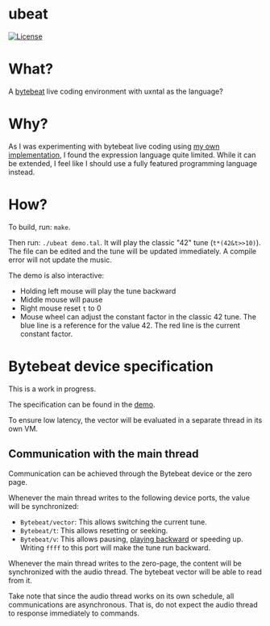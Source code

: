 # ubeat

[![License](https://img.shields.io/badge/license-MIT-blue.svg)](LICENSE)

# What?

A [bytebeat](http://canonical.org/~kragen/bytebeat/) live coding environment with uxntal as the language?

# Why?

As I was experimenting with bytebeat live coding using [my own implementation](https://github.com/bullno1/sbeat/), I found the expression language quite limited.
While it can be extended, I feel like I should use a fully featured programming language instead.

# How?

To build, run: `make`.

Then run: `./ubeat demo.tal`.
It will play the classic "42" tune (`t*(42&t>>10)`).
The file can be edited and the tune will be updated immediately.
A compile error will not update the music.

The demo is also interactive:

* Holding left mouse will play the tune backward
* Middle mouse will pause
* Right mouse reset `t` to 0
* Mouse wheel can adjust the constant factor in the classic 42 tune.
  The blue line is a reference for the value 42.
  The red line is the current constant factor.

# Bytebeat device specification

This is a work in progress.

The specification can be found in the [demo](demo.tal).

To ensure low latency, the vector will be evaluated in a separate thread in its own VM.

## Communication with the main thread

Communication can be achieved through the Bytebeat device or the zero page.

Whenever the main thread writes to the following device ports, the value will be synchronized:

* `Bytebeat/vector`: This allows switching the current tune.
* `Bytebeat/t`: This allows resetting or seeking.
* `Bytebeat/v`: This allows pausing, [playing backward](https://en.wikipedia.org/wiki/Backmasking) or speeding up.
  Writing `ffff` to this port will make the tune run backward.

Whenever the main thread writes to the zero-page, the content will be synchronized with the audio thread.
The bytebeat vector will be able to read from it.

Take note that since the audio thread works on its own schedule, all communications are asynchronous.
That is, do not expect the audio thread to response immediately to commands.

